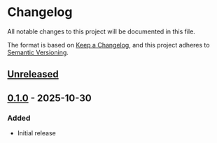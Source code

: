 # Changelog

All notable changes to this project will be documented in this file.

The format is based on [Keep a Changelog][keep-a-changelog],
and this project adheres to [Semantic Versioning][semver].

[keep-a-changelog]: https://keepachangelog.com/en/1.0.0/
[semver]: https://semver.org/spec/v2.0.0.html

## [Unreleased]

## [0.1.0] - 2025-10-30

### Added

- Initial release

[Unreleased]: https://github.com/opendsc/resources/compare/v0.1.0...HEAD
[0.1.0]: https://github.com/opendsc/resources/releases/tag/v0.1.0
